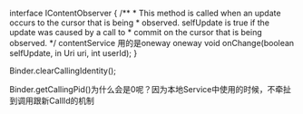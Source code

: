 interface IContentObserver
{
    /**
     * This method is called when an update occurs to the cursor that is being
     * observed. selfUpdate is true if the update was caused by a call to
     * commit on the cursor that is being observed.
     */
     contentService 用的是oneway
    oneway void onChange(boolean selfUpdate, in Uri uri, int userId);
}


Binder.clearCallingIdentity();


 Binder.getCallingPid()为什么会是0呢？因为本地Service中使用的时候，不牵扯到调用跟新CallId的机制